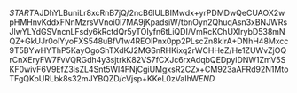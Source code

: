 $START$AJDhYLBuniLr8xcRnB7jQ/2ncB6lULBIMwdx+yrPDMDwQeCUAOX2wpHMHnvKddxFNnMzrsVVnoi0l7MA9jKpadsiW/tbnOyn2QhuqAsn3xBNJWRsJlwYLYdGSVncnLFsdy6kRctdQr5yTOIyfn6tLiQDI/VmRcKChUXIrybD538mNQZ+GkUJr0olYyoFXS548uBfV1w4REOlPnx0pp2PLscZn8kIrA+DNhH48Mxcc9T5BYwHYThP5KayOgoShTXdKJ2MGSnRHKixq2rWCHHeZ/He1ZUWvZjOQrCnXEryFW7FvVQRGdh4y3sjtrkK82VS7fCXJc6rxAdqbQEDpylDNW1ZmV5SKF0wivF6V9EfZ3isZL4Snt5Wl4FNjCgiUMgxsR2CZx+CM923aAFRd92N1MtoTFgQKoURLbk8s32mJYBQZD/cVjsp+KKeL0zVaIhW$END$